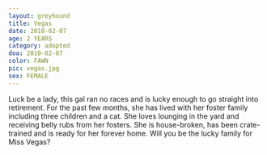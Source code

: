 ```yaml
---
layout: greyhound
title: Vegas
date: 2010-02-07
age: 2 YEARS
category: adopted
doa: 2010-02-07
color: FAWN
pic: vegas.jpg
sex: FEMALE
---
```


Luck be a lady, this gal ran no races and is lucky enough to go straight into retirement.  For the past few
months, she has lived with her foster family including three children and a cat.  She loves lounging in the yard and
receiving belly rubs from her fosters.  She is house-broken, has been crate-trained and is ready for her forever home.
Will you be the lucky family for Miss Vegas?  
